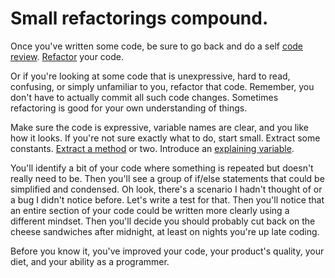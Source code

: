 # Small refactorings compound.

Once you've written some code, be sure to go back and do a self [code review](stop-doing-code-reviews.md).
[Refactor](https://refactoring.com/catalog/) your code.

Or if you're looking at some code that is unexpressive, hard to read, confusing, or simply unfamiliar to you, refactor that code.
Remember, you don't have to actually commit all such code changes.
Sometimes refactoring is good for your own understanding of things.

Make sure the code is expressive, variable names are clear, and you like how it looks.
If you're not sure exactly what to do, start small.
Extract some constants.
[Extract a method](https://refactoring.com/catalog/extractMethod.html) or two.
Introduce an [explaining variable](https://refactoring.com/catalog/extractVariable.html).

You'll identify a bit of your code where something is repeated but doesn't really need to be.
Then you'll see a group of if/else statements that could be simplified and condensed.
Oh look, there's a scenario I hadn't thought of or a bug I didn't notice before. Let's write a test for that.
Then you'll notice that an entire section of your code could be written more clearly using a different mindset.
Then you'll decide you should probably cut back on the cheese sandwiches after midnight, at least on nights you're up late coding.

Before you know it, you've improved your code, your product's quality, your diet, and your ability as a programmer.
